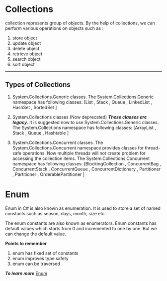 # Collections

collection represents group of objects. By the help of collections, we can perform various operations on objects such as :
1. store object
2. update object
3. delete object
4. retrieve object
5. search object
6. sort object

---

## Types of Collections 

1. System.Collections.Generic classes.
The System.Collections.Generic namespace has following classes:
[List , Stack , Queue , LinkedList , HashSet , SortedSet ]

2. System.Collections classes (Now deprecated)
***These classes are legacy.***
It is suggested now to use System.Collections.Generic classes. The System.Collections namespace has following classes:
[ArrayList , Stack , Queue , Hashtable ]

3. System.Collections.Concurrent classes.
The System.Collections.Concurrent namespace provides classes for thread-safe operations. Now multiple threads will not create problem for accessing the collection items.
The System.Collections.Concurrent namespace has following classes:
[BlockingCollection , ConcurrentBag , ConcurrentStack , ConcurrentQueue , ConcurrentDictionary , Partitioner , Partitioner , OrderablePartitioner ]

# Enum
Enum in C# is also known as enumeration. It is used to store a set of named constants such as season, days, month, size etc.

The enum constants are also known as enumerators.
Enum constants has default values which starts from 0 and incremented to one by one. But we can change the default value.

**Points to remember**
1. enum has fixed set of constants
2. enum improves type safety
3. enum can be traversed

***To learn more***
[Enum](https://www.javatpoint.com/c-sharp-enum)
